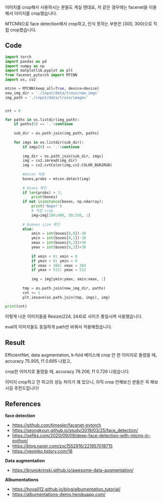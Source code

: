이미지를 crop해서 사용하시는 분들도 계실 텐데요, 저 같은 경우에는 facenet을 이용해서 이미지를 crop했습니다.

MTCNN으로 face detection해서 crop하고, 인식 못하는 부분은 (300, 300)으로 직접 crop했습니다.



## Code

```python
import torch
import pandas as pd
import numpy as np
import matplotlib.pyplot as plt
from facenet_pytorch import MTCNN
import os, cv2
```



```python
mtcnn = MTCNN(keep_all=True, device=device)
new_img_dir = './input/data/train/new_imgs'
img_path = './input/data/train/images'


cnt = 0

for paths in os.listdir(img_path):
    if paths[0] == '.':continue
    
    sub_dir = os.path.join(img_path, paths)
    
    for imgs in os.listdir(sub_dir):
        if imgs[0] == '.':continue
        
        img_dir = os.path.join(sub_dir, imgs)
        img = cv2.imread(img_dir)
        img = cv2.cvtColor(img,cv2.COLOR_BGR2RGB)
        
        #mtcnn 적용
        boxes,probs = mtcnn.detect(img)
        
        # boxes 확인
        if len(probs) > 1: 
            print(boxes)
        if not isinstance(boxes, np.ndarray):
            print('Nope!')
            # 직접 crop
            img=img[100:400, 50:350, :]
        
        # boexes size 확인
        else:
            xmin = int(boxes[0,0])-30
            ymin = int(boxes[0,1])-30
            xmax = int(boxes[0,2])+30
            ymax = int(boxes[0,3])+30
            
            if xmin < 0: xmin = 0
            if ymin < 0: ymin = 0
            if xmax > 384: xmax = 384
            if ymax > 512: ymax = 512
            
            img = img[ymin:ymax, xmin:xmax, :]
            
        tmp = os.path.join(new_img_dir, paths)
        cnt += 1
        plt.imsave(os.path.join(tmp, imgs), img)
        
print(cnt)
```



이렇게 나온 이미지들을 Resize(224, 244)로 사이즈 통일시켜 사용했습니다.

eval의 이미지들도 동일하게 path만 바꿔서 적용해줬습니다.



## Result

EfficientNet, data augmentation, k-fold 베이스에 crop 안 한 이미지로 돌렸을 때, accuracy 75.905, f1 0.695 나왔고,

crop한 이미지로 돌렸을 때, accuracy 78.206, f1 0.726 나왔습니다.

이미지 crop하고 안 하고의 성능 차이가 꽤 있으니, 아직 crop 안해보신 분들은 꼭 해보시길 추천드립니다!





## References

**face detection**

- https://github.com/timesler/facenet-pytorch
- https://seongkyun.github.io/study/2019/03/25/face_detection/
- https://sefiks.com/2020/09/09/deep-face-detection-with-mtcnn-in-python/
- https://blog.naver.com/zxc1552916/221957018715
- https://yeomko.tistory.com/16

**Data augmentation**

- https://brunokrinski.github.io/awesome-data-augmentation/

**Albumentations**

- https://hoya012.github.io/blog/albumentation_tutorial/
- https://albumentations-demo.herokuapp.com/